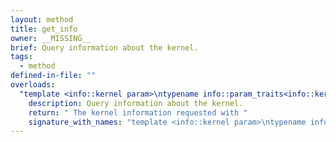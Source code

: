 ```yaml
---
layout: method
title: get_info
owner: __MISSING__
brief: Query information about the kernel.
tags:
  - method
defined-in-file: ""
overloads:
  "template <info::kernel param>\ntypename info::param_traits<info::kernel, param>::return_type get_info() const":
    description: Query information about the kernel.
    return: " The kernel information requested with "
    signature_with_names: "template <info::kernel param>\ntypename info::param_traits<info::kernel, param>::return_type get_info() const"
---
```

